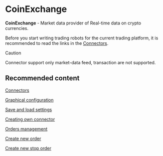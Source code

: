 # CoinExchange

**CoinExchange** \- Market data provider of Real\-time data on crypto currencies.

Before you start writing trading robots for the current trading platform, it is recommended to read the links in the [Connectors](../../connectors.md). 

> [!CAUTION]
> Connector support only market\-data feed, transaction are not supported. 

## Recommended content

[Connectors](../../connectors.md)

[Graphical configuration](../graphical_configuration.md)

[Save and load settings](../save_and_load_settings.md)

[Creating own connector](../creating_own_connector.md)

[Orders management](../../orders_management.md)

[Create new order](../../orders_management/create_new_order.md)

[Create new stop order](../../orders_management/create_new_stop_order.md)
